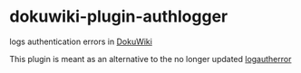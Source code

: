# dokuwiki-plugin-authlogger
logs authentication errors in [DokuWiki](https://github.com/splitbrain/dokuwiki)

This plugin is meant as an alternative to the no longer updated [logautherror](https://www.dokuwiki.org/plugin:logautherror) 
